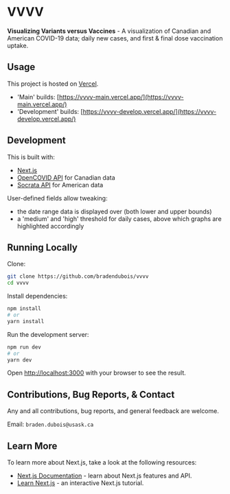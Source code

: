 # VVVV

**Visualizing Variants versus Vaccines** - A visualization of Canadian and American COVID-19 data; daily new cases, and first & final dose vaccination uptake.

## Usage

This project is hosted on [Vercel](https://vercel.com).

- 'Main' builds: [https://vvvv-main.vercel.app/](https://vvvv-main.vercel.app/)
- 'Development' builds: [https://vvvv-develop.vercel.app/](https://vvvv-develop.vercel.app/)

## Development

This is built with:
- [Next.js](https://nextjs.org/)
- [OpenCOVID API](https://opencovid.ca/) for Canadian data
- [Socrata API](https://www.tylertech.com/products/socrata) for American data

User-defined fields allow tweaking:
- the date range data is displayed over (both lower and upper bounds)
- a 'medium' and 'high' threshold for daily cases, above which graphs are highlighted accordingly

## Running Locally

Clone:
```bash
git clone https://github.com/bradendubois/vvvv
cd vvvv
```

Install dependencies:
```bash
npm install
# or
yarn install
```

Run the development server:

```bash
npm run dev
# or
yarn dev
```

Open [http://localhost:3000](http://localhost:3000) with your browser to see the result.

## Contributions, Bug Reports, & Contact

Any and all contributions, bug reports, and general feedback are welcome. 

Email: `braden.dubois@usask.ca`

## Learn More

To learn more about Next.js, take a look at the following resources:

- [Next.js Documentation](https://nextjs.org/docs) - learn about Next.js features and API.
- [Learn Next.js](https://nextjs.org/learn) - an interactive Next.js tutorial.

